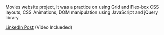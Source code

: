 Movies website project, It was a practice on using Grid and Flex-box CSS layouts, CSS Animations, DOM manipulation using JavaScript and jQuery library.

[LinkedIn Post](https://www.linkedin.com/feed/update/urn:li:activity:6847587458624839681/) (Video Inclueded)
